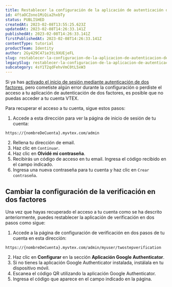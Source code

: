 ```yaml
---
title: Restablecer la configuración de la aplicación de autenticación de dos factores
id: 4ftaOCZono1MiQia2hxbTy
status: PUBLISHED
createdAt: 2023-02-08T13:55:25.623Z
updatedAt: 2023-02-08T14:26:33.141Z
publishedAt: 2023-02-08T14:26:33.141Z
firstPublishedAt: 2023-02-08T14:26:33.141Z
contentType: tutorial
productTeam: Identity
author: 2Gy429C47ie3tL9XUEjeFL
slug: restablecer-la-configuracion-de-la-aplicacion-de-autenticacion-de-dos
legacySlug: restablecer-la-configuracion-de-la-aplicacion-de-autenticacion-de-dos
subcategory: 4sY1T2qdFehvVmC0tL5xW3
---
```


Si ya has [activado el inicio de sesión mediante autenticación de dos factores](https://help.vtex.com/pt/tutorial/enabling-2-factor-authentication-login--4Ae1fcQi12g8u4SkQKCqWQ), pero cometiste algún error durante la configuración o perdiste el acceso a tu aplicación de autenticación de dos factores, es posible que no puedas acceder a tu cuenta VTEX.

Para recuperar el acceso a tu cuenta, sigue estos pasos:
1. Accede a esta dirección para ver la página de inicio de sesión de tu cuenta:
```
https://{nombreDeCuenta}.myvtex.com/admin
```
2. Rellena tu dirección de email.
3. Haz clic en `Continuar`.
4. Haz clic en **Olvidé mi contraseña**.
5. Recibirás un código de acceso en tu email. Ingresa el código recibido en el campo indicado.
6. Ingresa una nueva contraseña para tu cuenta y haz clic en `Crear contraseña`.

## Cambiar la configuración de la verificación en dos factores

Una vez que hayas recuperado el acceso a tu cuenta como se ha descrito anteriormente, puedes restablecer la aplicación de verificación en dos pasos como sigue:

1. Accede a la página de configuración de verificación en dos pasos de tu cuenta en esta dirección:
```
https://{nombreDeCuenta}.myvtex.com/admin/myuser/twostepverification
```
2. Haz clic en **Configurar** en la sección **Aplicación Google Authenticator**.
3. Si no tienes la aplicación Google Authenticator instalada, instálala en tu dispositivo móvil.
4. Escanea el código QR utilizando la aplicación Google Authenticator.
5. Ingresa el código que aparece en el campo indicado en la página.

